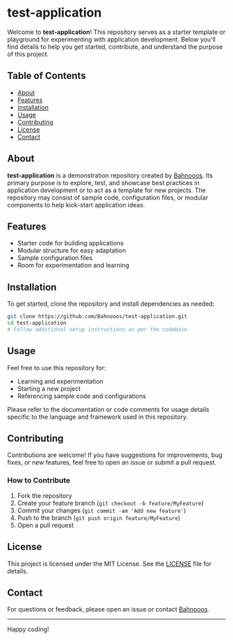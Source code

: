 # test-application

Welcome to **test-application**! This repository serves as a starter template or playground for experimenting with application development. Below you'll find details to help you get started, contribute, and understand the purpose of this project.

## Table of Contents

- [About](#about)
- [Features](#features)
- [Installation](#installation)
- [Usage](#usage)
- [Contributing](#contributing)
- [License](#license)
- [Contact](#contact)

## About

**test-application** is a demonstration repository created by [Bahnooos](https://github.com/Bahnooos). Its primary purpose is to explore, test, and showcase best practices in application development or to act as a template for new projects. The repository may consist of sample code, configuration files, or modular components to help kick-start application ideas.

## Features

- Starter code for building applications
- Modular structure for easy adaptation
- Sample configuration files
- Room for experimentation and learning

## Installation

To get started, clone the repository and install dependencies as needed:

```bash
git clone https://github.com/Bahnooos/test-application.git
cd test-application
# Follow additional setup instructions as per the codebase
```

## Usage

Feel free to use this repository for:

- Learning and experimentation
- Starting a new project
- Referencing sample code and configurations

Please refer to the documentation or code comments for usage details specific to the language and framework used in this repository.

## Contributing

Contributions are welcome! If you have suggestions for improvements, bug fixes, or new features, feel free to open an issue or submit a pull request.

### How to Contribute

1. Fork the repository
2. Create your feature branch (`git checkout -b feature/MyFeature`)
3. Commit your changes (`git commit -am 'Add new feature'`)
4. Push to the branch (`git push origin feature/MyFeature`)
5. Open a pull request

## License

This project is licensed under the MIT License. See the [LICENSE](LICENSE) file for details.

## Contact

For questions or feedback, please open an issue or contact [Bahnooos](https://github.com/Bahnooos).

---

Happy coding!
